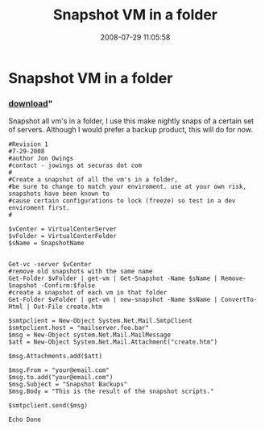 ﻿---
pid:            487
parent:         0
children:       
poster:         jowings
title:          Snapshot VM in a folder
date:           2008-07-29 11:05:58
format:         posh
---

# Snapshot VM in a folder

### [download](487.ps1)"

Snapshot all vm's in a folder, I use this make nightly snaps of a certain set of servers. Although I would prefer a backup product, this will do for now.

```posh
#Revision 1 
#7-29-2008
#author Jon Owings
#contact - jowings at securas dot com
#
#Create a snapshot of all the vm's in a folder, 
#be sure to change to match your enviroment. use at your own risk, snapshots have been known to 
#cause certain configurations to lock (freeze) so test in a dev enviroment first.
#

$vCenter = VirtualCenterServer
$vFolder = VirtualCenterFolder
$sName = SnapshotName


Get-vc -server $vCenter
#remove old snapshots with the same name
Get-Folder $vFolder | get-vm | Get-Snapshot -Name $sName | Remove-Snapshot -Confirm:$false
#create a snapshot of each vm in that folder
Get-Folder $vFolder | get-vm | new-snapshot -Name $sName | ConvertTo-Html | Out-File create.htm

$smtpclient = New-Object System.Net.Mail.SmtpClient
$smtpclient.host = "mailserver.foo.bar"
$msg = New-Object system.Net.Mail.MailMessage
$att = New-Object System.Net.Mail.Attachment("create.htm")

$msg.Attachments.add($att)

$msg.From = "your@email.com"
$msg.to.add("your@email.com")
$msg.Subject = "Snapshot Backups"
$msg.Body = "This is the result of the snapshot scripts."

$smtpclient.send($msg)

Echo Done








```
